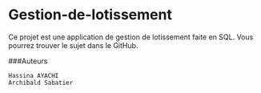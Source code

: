 # Gestion-de-lotissement

Ce projet est une application de gestion de lotissement faite en SQL. Vous pourrez trouver le sujet dans le GitHub.

###Auteurs
```
Hassina AYACHI
Archibald Sabatier
